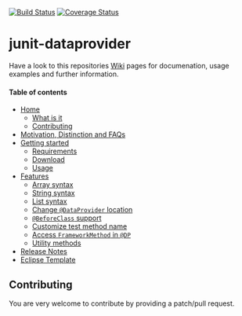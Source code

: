 [![Build Status](https://travis-ci.org/TNG/junit-dataprovider.png?branch=master)](https://travis-ci.org/TNG/junit-dataprovider)
[![Coverage Status](https://coveralls.io/repos/TNG/junit-dataprovider/badge.png?branch=master)](https://coveralls.io/r/TNG/junit-dataprovider)


junit-dataprovider
==================

Have a look to this repositories [Wiki](/../../wiki/) pages for documenation, usage examples and further information.

#### Table of contents

* [Home](/../../wiki/)
	* [What is it](/TNG/junit-dataprovider/wiki#what-is-it)
	* [Contributing](/TNG/junit-dataprovider/wiki#contributing)
* [Motivation, Distinction and FAQs](/../../wiki/Motivation,-Distinction-and-FAQs)
* [Getting started](/../../wiki/Getting-started)
	* [Requirements](/../../wiki/Getting-started#requirements)
	* [Download](/../../wiki/Getting-started#download)
	* [Usage](/../../wiki/Getting-started#usage)
* [Features](/../../wiki/Features)
	* [Array syntax](/../../wiki/Features#array-syntax)
	* [String syntax](/../../wiki/Features#string-syntax)
	* [List syntax](/../../wiki/Features#list-syntax)
	* [Change ```@DataProvider``` location](/../../wiki/Features#change-dataprovider-location)
	* [```@BeforeClass``` support](/../../wiki/Features#beforeclass-support)
	* [Customize test method name](/../../wiki/Features#customize-test-method-name)
	* [Access ```FrameworkMethod``` in ```@DP```](/../../wiki/Features#access-frameworkmethod-in-dataprovider)
	* [Utility methods](/../../wiki/Features#utility-methods)
* [Release Notes](/../../wiki/Release-Notes)
* [Eclipse Template](/../../wiki/Eclipse-Template)


Contributing
------------

You are very welcome to contribute by providing a patch/pull request.
